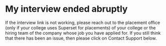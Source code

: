 # My interview ended abruptly

If the interview link is not working, please reach out to the placement office \(only if your college uses Superset for placements\) of your college or the hiring team of the company whose job you have applied for. If you still think that there has been an issue, then please click on Contact Support below.



